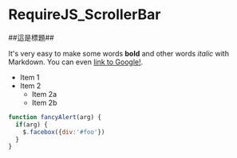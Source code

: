 RequireJS_ScrollerBar
=====================

##這是標題##

It's very easy to make some words **bold** and other words *italic* with Markdown.
You can even [link to Google!](http://google.com).
* Item 1
* Item 2
  * Item 2a
  * Item 2b
```javascript
function fancyAlert(arg) {
  if(arg) {
    $.facebox({div:'#foo'})
  }
}
```

